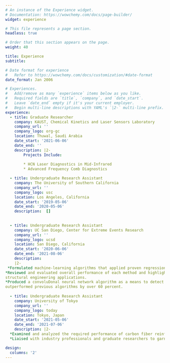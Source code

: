```yaml
---
# An instance of the Experience widget.
# Documentation: https://wowchemy.com/docs/page-builder/
widget: experience

# This file represents a page section.
headless: true

# Order that this section appears on the page.
weight: 40

title: Experience
subtitle:

# Date format for experience
#   Refer to https://wowchemy.com/docs/customization/#date-format
date_format: Jan 2006

# Experiences.
#   Add/remove as many `experience` items below as you like.
#   Required fields are `title`, `company`, and `date_start`.
#   Leave `date_end` empty if it's your current employer.
#   Begin multi-line descriptions with YAML's `|2-` multi-line prefix.
experience:
  - title: Graduate Researcher
    company: KAUST, Chemical Kinetics and Laser Sensors Laboratory
    company_url: ''
    company_logo: org-gc
    location: Thuwal, Saudi Arabia
    date_start: '2021-06-06'
    date_end: ''
    description: |2-
        Projects Include:
        
        * HCN Laser Diagnostics in Mid-Infrared
        * Advanced Frequency Comb Diagnostics

  - title: Undergraduate Research Assistant
    company: The University of Southern California
    company_url: ''
    company_logo: usc
    location: Los Angeles, California
    date_start: '2019-05-06'
    date_end: '2020-05-06'
    description:  []
   
    
  - title: Undergraduate Research Assistant
    company: UC San Diego, Center for Extreme Events Research
    company_url: ''
    company_logo: ucsd
    location: San Diego, California
    date_start: '2020-06-06'
    date_end: '2021-08-06'
    description: 
    |2-
 *Formulated machine-learning algorithms that applied proven regression techniques on a carbon/epoxy composite failure envelope dataset
*Reviewed and evaluated overall performance of each method and highlighted the strengths and weaknesses of various techniques for
structural engineering applications.
*Produced a convoluDonal neural network algorithm as a means to detect crack pixels on a large dataset of cracked pavement which
outperformed previous algorithms by over 60 percent.
    
  - title: Undergraduate Research Assistant
    company: University of Tokyo
    company_url: ''
    company_logo: today
    location: Tokyo, Japan
    date_start: '2021-05-06'
    date_end: '2021-07-06'
    description: |2-
  *Examined and analyzed the required performance of carbon fiber reinforced thermoplastics (CFRP) as a sustainable solution for high demand.
  *Liaised with industry professionals and graduate researchers to garner experience with developments of CFRP in the automobile industry.

design:
  columns: '2'
---
```

